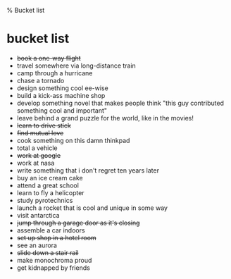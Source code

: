 % Bucket list

# bucket list

- ~~book a one-way flight~~
- travel somewhere via long-distance train
- camp through a hurricane
- chase a tornado
- design something cool ee-wise
- build a kick-ass machine shop
- develop something novel that makes people think "this guy contributed something cool and important"
- leave behind a grand puzzle for the world, like in the movies!
- ~~learn to drive stick~~
- ~~find mutual love~~
- cook something on this damn thinkpad
- total a vehicle
- ~~work at google~~
- work at nasa
- write something that i don't regret ten years later
- buy an ice cream cake
- attend a great school
- learn to fly a helicopter
- study pyrotechnics
- launch a rocket that is cool and unique in some way
- visit antarctica
- ~~jump through a garage door as it's closing~~
- assemble a car indoors
- ~~set up shop in a hotel room~~
- see an aurora
- ~~slide down a stair rail~~
- make monochroma proud
- get kidnapped by friends
